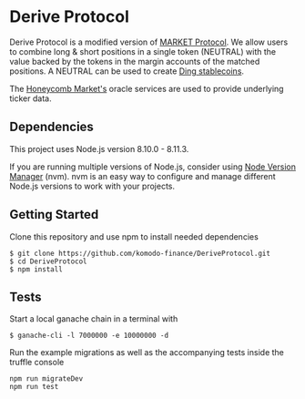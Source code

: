 # Derive Protocol

Derive Protocol is a modified version of [MARKET Protocol](https://github.com/MARKETProtocol/MARKETProtocol). We allow users to combine long & short positions in a single token (NEUTRAL) with the value backed by the tokens in the margin accounts of the matched positions. A NEUTRAL can be used to create [Ding stablecoins](https://github.com/ding-dao/diss).

The [Honeycomb Market's](https://honeycomb.market/) oracle services are used to provide underlying ticker data.

## Dependencies
This project uses Node.js version 8.10.0 - 8.11.3.

If you are running multiple versions of Node.js, consider using [Node Version Manager](https://github.com/creationix/nvm) (nvm). nvm is an easy way to configure and manage different Node.js versions to work with your projects.

## Getting Started

Clone this repository and use npm to install needed dependencies

```
$ git clone https://github.com/komodo-finance/DeriveProtocol.git
$ cd DeriveProtocol
$ npm install
```

## Tests

Start a local ganache chain in a terminal with
```
$ ganache-cli -l 7000000 -e 10000000 -d
```

Run the example migrations as well as the accompanying tests inside the truffle console

```
npm run migrateDev
npm run test
```
